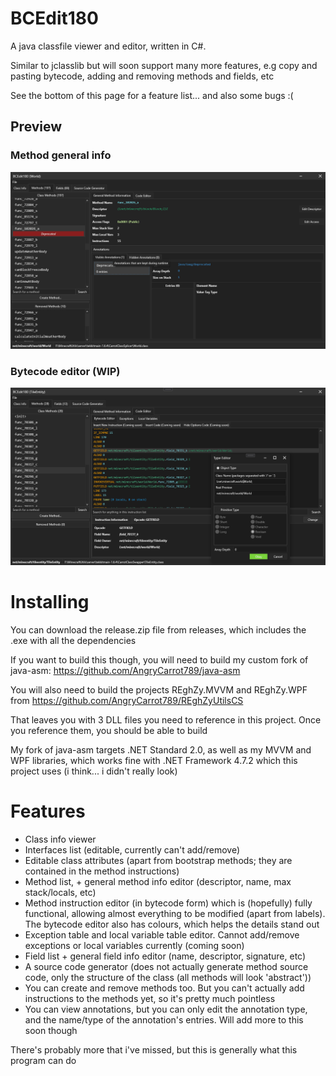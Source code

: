# BCEdit180
A java classfile viewer and editor, written in C#. 

Similar to jclasslib but will soon support many more features, e.g copy and pasting bytecode, adding and removing methods and fields, etc

See the bottom of this page for a feature list... and also some bugs :(

## Preview
### Method general info
![](BCEdit180_2022-07-26_19.53.10.png)
### Bytecode editor (WIP)
![](6kNrfTyrQQ.png)

# Installing
You can download the release.zip file from releases, which includes the .exe with all the dependencies

If you want to build this though, you will need to build my custom fork of java-asm: https://github.com/AngryCarrot789/java-asm

You will also need to build the projects REghZy.MVVM and REghZy.WPF from https://github.com/AngryCarrot789/REghZyUtilsCS

That leaves you with 3 DLL files you need to reference in this project. Once you reference them, you should be able to build

My fork of java-asm targets .NET Standard 2.0, as well as my MVVM and WPF libraries, which works fine with .NET Framework 4.7.2 which this project uses (i think... i didn't really look)

# Features
- Class info viewer
- Interfaces list (editable, currently can't add/remove)
- Editable class attributes (apart from bootstrap methods; they are contained in the method instructions)
- Method list, + general method info editor (descriptor, name, max stack/locals, etc)
- Method instruction editor (in bytecode form) which is (hopefully) fully functional, allowing almost everything to be modified (apart from labels). The bytecode editor also has colours, which helps the details stand out
- Exception table and local variable table editor. Cannot add/remove exceptions or local variables currently (coming soon)
- Field list + general field info editor (name, descriptor, signature, etc)
- A source code generator (does not actually generate method source code, only the structure of the class (all methods will look 'abstract'))
- You can create and remove methods too. But you can't actually add instructions to the methods yet, so it's pretty much pointless
- You can view annotations, but you can only edit the annotation type, and the name/type of the annotation's entries. Will add more to this soon though

There's probably more that i've missed, but this is generally what this program can do
